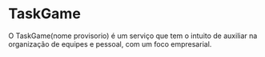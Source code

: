 # TaskGame
O TaskGame(nome provisorio) é um serviço que tem o intuito de auxiliar na organização de equipes
e pessoal, com um foco empresarial. 